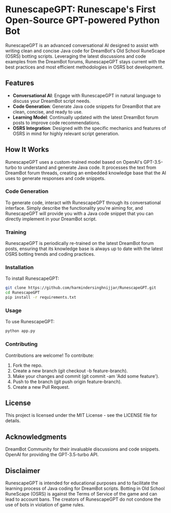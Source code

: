 # RunescapeGPT: Runescape's First Open-Source GPT-powered Python Bot

RunescapeGPT is an advanced conversational AI designed to assist with writing clean and concise Java code for DreamBot's Old School RuneScape (OSRS) botting scripts. Leveraging the latest discussions and code examples from the DreamBot forums, RunescapeGPT stays current with the best practices and most efficient methodologies in OSRS bot development.

## Features

- **Conversational AI**: Engage with RunescapeGPT in natural language to discuss your DreamBot script needs.
- **Code Generation**: Generate Java code snippets for DreamBot that are clean, concise, and ready to use.
- **Learning Model**: Continually updated with the latest DreamBot forum posts to improve code recommendations.
- **OSRS Integration**: Designed with the specific mechanics and features of OSRS in mind for highly relevant script generation.

## How It Works

RunescapeGPT uses a custom-trained model based on OpenAI's GPT-3.5-turbo to understand and generate Java code. It processes the text from DreamBot forum threads, creating an embedded knowledge base that the AI uses to generate responses and code snippets.

### Code Generation

To generate code, interact with RunescapeGPT through its conversational interface. Simply describe the functionality you're aiming for, and RunescapeGPT will provide you with a Java code snippet that you can directly implement in your DreamBot script.

### Training

RunescapeGPT is periodically re-trained on the latest DreamBot forum posts, ensuring that its knowledge base is always up to date with the latest OSRS botting trends and coding practices.

### Installation

To install RunescapeGPT:

```bash
git clone https://github.com/harmindersinghnijjar/RunescapeGPT.git
cd RunescapeGPT
pip install -r requirements.txt
```
### Usage
To use RunescapeGPT:

```bash
python app.py
```

### Contributing
Contributions are welcome! To contribute:

1. Fork the repo.
2. Create a new branch (git checkout -b feature-branch).
3. Make your changes and commit (git commit -am 'Add some feature').
4. Push to the branch (git push origin feature-branch).
5. Create a new Pull Request.

## License
This project is licensed under the MIT License - see the LICENSE file for details.

## Acknowledgments
DreamBot Community for their invaluable discussions and code snippets.
OpenAI for providing the GPT-3.5-turbo API.

## Disclaimer
RunescapeGPT is intended for educational purposes and to facilitate the learning process of Java coding for DreamBot scripts. Botting in Old School RuneScape (OSRS) is against the Terms of Service of the game and can lead to account bans. The creators of RunescapeGPT do not condone the use of bots in violation of game rules.
